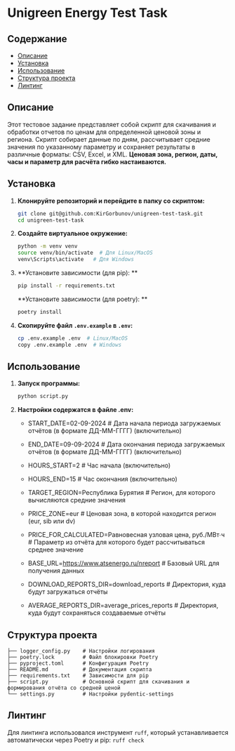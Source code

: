 # Unigreen Energy Test Task

## Содержание
- [Описание](#описание)
- [Установка](#установка)
- [Использование](#использование)
- [Структура проекта](#структура-проекта)
- [Линтинг](#разработчикам)

## Описание

Этот тестовое задание представляет собой скрипт для скачивания и обработки отчетов по ценам для определенной ценовой зоны и региона. Скрипт собирает данные по дням, рассчитывает средние значения по указанному параметру и сохраняет результаты в различные форматы: CSV, Excel, и XML.
**Ценовая зона, регион, даты, часы и параметр для расчёта гибко настаиваются.**

## Установка


1. **Клонируйте репозиторий и перейдите в папку со скриптом:**
    ```bash
    git clone git@github.com:KirGorbunov/unigreen-test-task.git
    cd unigreen-test-task
    ```


2. **Создайте виртуальное окружение:**
    ```bash
    python -m venv venv
    source venv/bin/activate  # Для Linux/MacOS
    venv\Scripts\activate   # Для Windows
    ```

3. **Установите зависимости (для pip): **
    ```bash
    pip install -r requirements.txt
    ```
   **Установите зависимости (для poetry): **
    ```bash
    poetry install
    ```

4. **Скопируйте файл `.env.example` в `.env`:**
    ```bash
    cp .env.example .env  # Linux/MacOS
    copy .env.example .env  # Windows
    ```
   
## Использование

1. **Запуск программы:**
    ```bash
    python script.py
    ```

2. **Настройки содержатся в файле .env:**
    - START_DATE=02-09-2024 # Дата начала периода загружаемых отчётов (в формате ДД-ММ-ГГГГ) (включительно)
    - END_DATE=09-09-2024 # Дата окончания периода загружаемых отчётов (в формате ДД-ММ-ГГГГ) (включительно)
    - HOURS_START=2   # Час начала (включительно)
    - HOURS_END=15    # Час окончания (включительно)
    - TARGET_REGION=Республика Бурятия # Регион, для которого вычисляются средние значения
    - PRICE_ZONE=eur # Ценовая зона, в которой находится регион (eur, sib или dv)
    - PRICE_FOR_CALCULATED=Равновесная узловая цена, руб./МВт∙ч # Параметр из отчёта для которого будет рассчитываться среднее значение
   
    - BASE_URL=https://www.atsenergo.ru/nreport  # Базовый URL для получения данных
    - DOWNLOAD_REPORTS_DIR=download_reports  # Директория, куда будут загружаться отчёты
    - AVERAGE_REPORTS_DIR=average_prices_reports  # Директория, куда будут сохраняться создаваемые отчёты


## Структура проекта

```
├── logger_config.py    # Настройки логирования
├── poetry.lock         # Файл блокировки Poetry
├── pyproject.toml      # Конфигурация Poetry
├── README.md           # Документация скрипта
├── requirements.txt    # Зависимости для pip
├── script.py           # Основной скрипт для скачивания и формирования отчёта со средней ценой
└── settings.py         # Настройки pydentic-settings
```

## Линтинг
Для линтинга использовался инструмент `ruff`, который устанавливается автоматически через Poetry и pip:
    ```
    ruff check
    ```